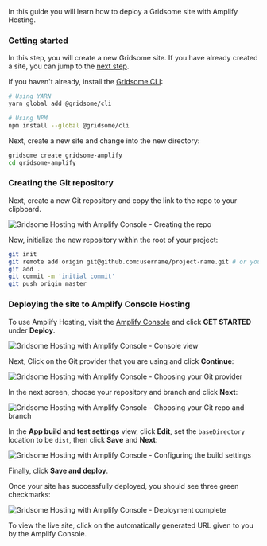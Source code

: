 In this guide you will learn how to deploy a Gridsome site with Amplify Hosting.

### Getting started

<amplify-callout>

In this step, you will create a new Gridsome site. If you have already created a site, you can jump to the [next step](#creating-the-github-repository).

</amplify-callout>

If you haven't already, install the [Gridsome CLI](https://gridsome.org/docs/):

```sh
# Using YARN
yarn global add @gridsome/cli

# Using NPM
npm install --global @gridsome/cli
```

Next, create a new site and change into the new directory:

```sh
gridsome create gridsome-amplify
cd gridsome-amplify
```

### Creating the Git repository

Next, create a new Git repository and copy the link to the repo to your clipboard.

![Gridsome Hosting with Amplify Console - Creating the repo](~/images/hosting/gridsome/0.png)

Now, initialize the new repository within the root of your project:

```sh
git init
git remote add origin git@github.com:username/project-name.git # or your git repository location
git add .
git commit -m 'initial commit'
git push origin master
```

### Deploying the site to Amplify Console Hosting

To use Amplify Hosting, visit the [Amplify Console](https://console.aws.amazon.com/amplify/home) and click __GET STARTED__ under __Deploy__.

![Gridsome Hosting with Amplify Console - Console view](~/images/hosting/gridsome/1.png)

Next, Click on the Git provider that you are using and click __Continue__:

![Gridsome Hosting with Amplify Console - Choosing your Git provider](~/images/hosting/gridsome/2.png)

In the next screen, choose your repository and branch and click __Next__:

![Gridsome Hosting with Amplify Console - Choosing your Git repo and branch](~/images/hosting/gridsome/3.png)

In the __App build and test settings__ view, click __Edit__, set the `baseDirectory` location to be `dist`, then click __Save__ and __Next__:

![Gridsome Hosting with Amplify Console - Configuring the build settings](~/images/hosting/gridsome/4.png)

Finally, click __Save and deploy__.

Once your site has successfully deployed, you should see three green checkmarks:

![Gridsome Hosting with Amplify Console - Deployment complete](~/images/hosting/gridsome/5.png)

To view the live site, click on the automatically generated URL given to you by the Amplify Console.